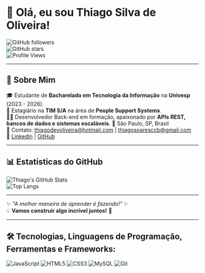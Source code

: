 # 👋 Olá, eu sou Thiago Silva de Oliveira!

![GitHub followers](https://img.shields.io/github/followers/th-root?style=social)  
![GitHub stars](https://img.shields.io/github/stars/th-root?style=social)  
![Profile Views](https://komarev.com/ghpvc/?username=th-root&color=blue)

---

## 🚀 Sobre Mim

🎓 Estudante de **Bacharelado em Tecnologia da Informação** na **Univesp** (2023 - 2026).  
💼 Estagiário na **TIM S/A** na área de **People Support Systems**.  
👨‍💻 Desenvolvedor Back-end em formação, apaixonado por **APIs REST, bancos de dados e sistemas escaláveis**.
📍 São Paulo, SP, Brasil  
📧 Contato: [thiagodevoliveira@hotmail.com](mailto:thiagodevoliveira@hotmail.com) | [thiagosoaresccb@gmail.com](mailto:thiagosoaresccb@gmail.com)  
🔗 [LinkedIn](https://www.linkedin.com/in/thiago-silva-de-oliveira-18240b128/) | [GitHub](https://github.com/th-root)  

---

## 📊 Estatísticas do GitHub

![Thiago's GitHub Stats](https://github-readme-stats.vercel.app/api?username=th-root&show_icons=true&theme=radical)  
![Top Langs](https://github-readme-stats.vercel.app/api/top-langs/?username=th-root&layout=compact&theme=radical)

---

✨ _"A melhor maneira de aprender é fazendo!"_ ✨  
💡 **Vamos construir algo incrível juntos!** 🚀

---

## 🛠️ Tecnologias, Linguagens de Programação, Ferramentas e Frameworks:

![JavaScript](https://img.shields.io/badge/JavaScript-F7DF1E?style=for-the-badge&logo=javascript&logoColor=black) ![HTML5](https://img.shields.io/badge/HTML5-E34F26?style=for-the-badge&logo=html5&logoColor=white) ![CSS3](https://img.shields.io/badge/CSS3-1572B6?style=for-the-badge&logo=css3&logoColor=white) ![MySQL](https://img.shields.io/badge/MySQL-4479A1?style=for-the-badge&logo=mysql&logoColor=white) ![Git](https://img.shields.io/badge/Git-F05032?style=for-the-badge&logo=git&logoColor=white)

